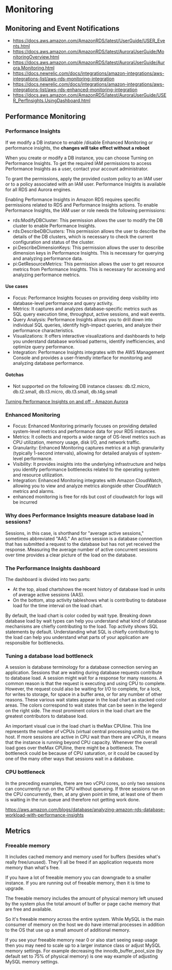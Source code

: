 # Monitoring

## Monitoring and Event Notifications

- https://docs.aws.amazon.com/AmazonRDS/latest/UserGuide/USER_Events.html
- https://docs.aws.amazon.com/AmazonRDS/latest/AuroraUserGuide/MonitoringOverview.html
- https://docs.aws.amazon.com/AmazonRDS/latest/AuroraUserGuide/Aurora.Monitoring.html
- https://docs.newrelic.com/docs/integrations/amazon-integrations/aws-integrations-list/aws-rds-monitoring-integration
- https://docs.newrelic.com/docs/integrations/amazon-integrations/aws-integrations-list/aws-rds-enhanced-monitoring-integration
- https://docs.aws.amazon.com/AmazonRDS/latest/AuroraUserGuide/USER_PerfInsights.UsingDashboard.html

## Performance Monitoring

### Performance Insights

If we modify a DB instance to enable /disable Enhanced Monitoring or performance insights, the **changes will take effect without a reboot**

When you create or modify a DB instance, you can choose Turning on Performance Insights. To get the required IAM permissions to access Performance Insights as a user, contact your account administrator.

To grant the permissions, apply the provided custom policy to an IAM user or to a policy associated with an IAM user. Performance Insights is available for all RDS and Aurora engines.

Enabling Performance Insights in Amazon RDS requires specific permissions related to RDS and Performance Insights actions. To enable Performance Insights, the IAM user or role needs the following permissions:

- rds:ModifyDBCluster: This permission allows the user to modify the DB cluster to enable Performance Insights.
- rds:DescribeDBClusters: This permission allows the user to describe the details of the DB clusters, which is necessary to check the current configuration and status of the cluster.
- pi:DescribeDimensionKeys: This permission allows the user to describe dimension keys in Performance Insights. This is necessary for querying and analyzing performance data.
- pi:GetResourceMetrics: This permission allows the user to get resource metrics from Performance Insights. This is necessary for accessing and analyzing performance metrics.

#### Use cases

- Focus: Performance Insights focuses on providing deep visibility into database-level performance and query activity.
- Metrics: It captures and analyzes database-specific metrics such as SQL query execution time, throughput, active sessions, and wait events.
- Query Analysis: Performance Insights allows you to drill down into individual SQL queries, identify high-impact queries, and analyze their performance characteristics.
- Visualizations: It offers interactive visualizations and dashboards to help you understand database workload patterns, identify inefficiencies, and optimize query performance.
- Integration: Performance Insights integrates with the AWS Management Console and provides a user-friendly interface for monitoring and analyzing database performance.

#### Gotchas

- Not supported on the following DB instance classes: db.t2.micro, db.t2.small, db.t3.micro, db.t3.small, db.t4g.small

[Turning Performance Insights on and off - Amazon Aurora](https://docs.aws.amazon.com/AmazonRDS/latest/AuroraUserGuide/USER_PerfInsights.Enabling.html)

### Enhanced Monitoring

- Focus: Enhanced Monitoring primarily focuses on providing detailed system-level metrics and performance data for your RDS instances.
- Metrics: It collects and reports a wide range of OS-level metrics such as CPU utilization, memory usage, disk I/O, and network traffic.
- Granularity: Enhanced Monitoring captures metrics at a high granularity (typically 1-second intervals), allowing for detailed analysis of system-level performance.
- Visibility: It provides insights into the underlying infrastructure and helps you identify performance bottlenecks related to the operating system and resource utilization.
- Integration: Enhanced Monitoring integrates with Amazon CloudWatch, allowing you to view and analyze metrics alongside other CloudWatch metrics and alarms.
- enhanced monitoring is free for rds but cost of cloudwatch for logs will be incurred

### Why does Performance Insights measure database load in sessions?

Sessions, in this case, is shorthand for "average active sessions," sometimes abbreviated "AAS." An active session is a database connection that has submitted a request to the database but has not yet received the response. Measuring the average number of active concurrent sessions over time provides a clear picture of the load on the database.

### The Performance Insights dashboard

The dashboard is divided into two parts:

- At the top, aload chartshows the recent history of database load in units of average active sessions (AAS).
- On the bottom, atop activity tableshows what is contributing to database load for the time interval on the load chart.

By default, the load chart is color coded by wait type. Breaking down database load by wait types can help you understand what kind of database mechanisms are chiefly contributing to the load. Top activity shows SQL statements by default. Understanding what SQL is chiefly contributing to the load can help you understand what parts of your application are responsible for bottlenecks.

### Tuning a database load bottleneck

A session is database terminology for a database connection serving an application. Sessions that are waiting during database requests contribute to database load. A session might wait for a response for many reasons. A common reason is that the request is executing and using CPU to complete. However, the request could also be waiting for I/O to complete, for a lock, for writes to storage, for space in a buffer area, or for any number of other reasons. These various wait states appear in the load chart as stacked color areas. The colors correspond to wait states that can be seen in the legend on the right side. The most prominent colors in the load chart are the greatest contributors to database load.

An important visual cue in the load chart is theMax CPUline. This line represents the number of vCPUs (virtual central processing units) on the host. If more sessions are active in CPU wait than there are vCPUs, it means that the instance is running beyond CPU capacity. Whenever the overall load goes over theMax CPUline, there might be a bottleneck. The bottleneck could be because of CPU saturation, or it could be caused by one of the many other ways that sessions wait in a database.

### CPU bottleneck

In the preceding examples, there are two vCPU cores, so only two sessions can concurrently run on the CPU without queueing. If three sessions run on the CPU concurrently, then, at any given point in time, at least one of them is waiting in the run queue and therefore not getting work done.

https://aws.amazon.com/blogs/database/analyzing-amazon-rds-database-workload-with-performance-insights

## Metrics

### Freeable memory

It includes cached memory and memory used for buffers (besides what's really free/unused). They'll all be freed if an application requests more memory than what's free.

If you have a lot of freeable memory you can downgrade to a smaller instance. If you are running out of freeable memory, then it is time to upgrade.

The freeable memory includes the amount of physical memory left unused by the system plus the total amount of buffer or page cache memory that are free and available.

So it's freeable memory across the entire system. While MySQL is the main consumer of memory on the host we do have internal processes in addition to the OS that use up a small amount of additional memory.

If you see your freeable memory near 0 or also start seeing swap usage then you may need to scale up to a larger instance class or adjust MySQL memory settings. For example decreasing the innodb_buffer_pool_size (by default set to 75% of physical memory) is one way example of adjusting MySQL memory settings.
